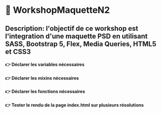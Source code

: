 # :memo: WorkshopMaquetteN2
## Description: l'objectif de ce workshop est l'integration d'une maquette PSD en utilisant  SASS, Bootstrap 5, Flex, Media Queries, HTML5 et CSS3 
#### :point_right:	 Déclarer les variables nécessaires
#### :point_right:	Déclarer les mixins nécessaires
#### :point_right:	Déclarer les fonctions nécessaires
#### :point_right:	Tester le rendu de la page index.html sur plusieurs résolutions 
